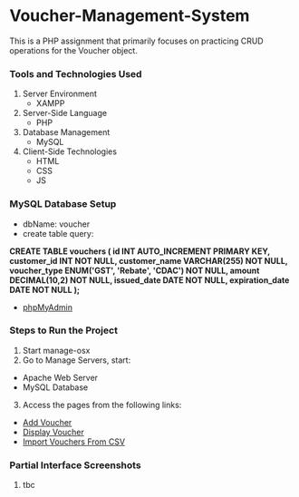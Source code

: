 # Voucher-Management-System
This is a PHP assignment that primarily focuses on practicing CRUD operations for the Voucher object.

### Tools and Technologies Used 
1. Server Environment
   - XAMPP
2. Server-Side Language
   - PHP
3. Database Management
   - MySQL
4. Client-Side Technologies
   - HTML
   - CSS
   - JS

### MySQL Database Setup
- dbName: voucher
- create table query: 

**CREATE TABLE vouchers (
    id INT AUTO_INCREMENT PRIMARY KEY,
    customer_id INT NOT NULL,
    customer_name VARCHAR(255) NOT NULL,
    voucher_type ENUM('GST', 'Rebate', 'CDAC') NOT NULL,
    amount DECIMAL(10,2) NOT NULL,
    issued_date DATE NOT NULL,
    expiration_date DATE NOT NULL
);**

- [phpMyAdmin](http://localhost/phpmyadmin)

### Steps to Run the Project
1. Start manage-osx
2. Go to Manage Servers, start:
- Apache Web Server 
- MySQL Database 
3. Access the pages from the following links:
- [Add Voucher](http://localhost/voucher/process_voucher.php)
- [Display Voucher](http://localhost/voucher/display_voucher.php) 
- [Import Vouchers From CSV](http://localhost/voucher/import_from_csv.php)

### Partial Interface Screenshots
1. tbc

